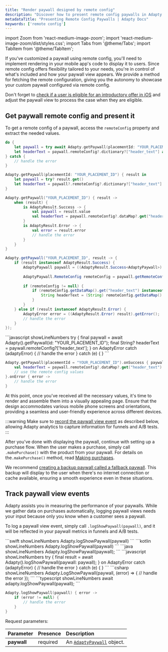 ```yaml
---
title: "Render paywall designed by remote config"
description: "Discover how to present remote config paywalls in Adapty to personalize user experience."
metadataTitle: "Presenting Remote Config Paywalls | Adapty Docs"
keywords: ['remote config']
---
```


import Zoom from 'react-medium-image-zoom';
import 'react-medium-image-zoom/dist/styles.css';
import Tabs from '@theme/Tabs';
import TabItem from '@theme/TabItem'; 

If you've customized a paywall using remote config, you'll need to implement rendering in your mobile app's code to display it to users. Since remote config offers flexibility tailored to your needs, you're in control of what's included and how your paywall view appears. We provide a method for fetching the remote configuration, giving you the autonomy to showcase your custom paywall configured via remote config.

Don't forget to [check if a user is eligible for an introductory offer in iOS](fetch-paywalls-and-products#check-intro-offer-eligibility-on-ios) and adjust the paywall view to process the case when they are eligible.

## Get paywall remote config and present it

To get a remote config of a paywall, access the `remoteConfig` property and extract the needed values.


<Tabs groupId="current-os" queryString>
<TabItem value="swift" label="Swift" default>

```swift showLineNumbers
do {
    let paywall = try await Adapty.getPaywall(placementId: "YOUR_PLACEMENT_ID")
    let headerText = paywall.remoteConfig?.dictionary?["header_text"] as? String
} catch {
    // handle the error
}
```
</TabItem>

<TabItem value="swift-callback" label="Swift-Callback" default>

```swift showLineNumbers
Adapty.getPaywall(placementId: "YOUR_PLACEMENT_ID") { result in
    let paywall = try? result.get()
    let headerText = paywall?.remoteConfig?.dictionary?["header_text"] as? String
}
```

</TabItem>

<TabItem value="kotlin" label="Kotlin" default>

```kotlin showLineNumbers
Adapty.getPaywall("YOUR_PLACEMENT_ID") { result ->
    when (result) {
        is AdaptyResult.Success -> {
            val paywall = result.value
            val headerText = paywall.remoteConfig?.dataMap?.get("header_text") as? String
        }
        is AdaptyResult.Error -> {
            val error = result.error
            // handle the error
        }
    }
}
```

</TabItem>
<TabItem value="java" label="Java" default>

```java showLineNumbers
Adapty.getPaywall("YOUR_PLACEMENT_ID", result -> {
    if (result instanceof AdaptyResult.Success) {
        AdaptyPaywall paywall = ((AdaptyResult.Success<AdaptyPaywall>) result).getValue();
        
        AdaptyPaywall.RemoteConfig remoteConfig = paywall.getRemoteConfig();
        
        if (remoteConfig != null) {
            if (remoteConfig.getDataMap().get("header_text") instanceof String) {
                String headerText = (String) remoteConfig.getDataMap().get("header_text");
            }
        }
    } else if (result instanceof AdaptyResult.Error) {
        AdaptyError error = ((AdaptyResult.Error) result).getError();
        // handle the error
    }
});
```
</TabItem>
<TabItem value="flutter" label="Flutter" default>
```javascript showLineNumbers
try {
  final paywall = await Adapty().getPaywall(id: "YOUR_PLACEMENT_ID");
  final String? headerText = paywall.remoteConfig?['header_text'];
} on AdaptyError catch (adaptyError) {
  // handle the error
} catch (e) {
}
```
</TabItem>
<TabItem value="kmp" label="Kotlin Multiplatform" default>

```kotlin showLineNumbers
Adapty.getPaywall(placementId = "YOUR_PLACEMENT_ID").onSuccess { paywall ->
    val headerText = paywall.remoteConfig?.dataMap?.get("header_text") as? String
    // use the remote config values
}.onError { error ->
    // handle the error
}
```
</TabItem>
</Tabs>

At this point, once you've received all the necessary values, it's time to render and assemble them into a visually appealing page. Ensure that the design accommodates various mobile phone screens and orientations, providing a seamless and user-friendly experience across different devices.

:::warning
Make sure to [record the paywall view event](present-remote-config-paywalls#track-paywall-view-events) as described below, allowing Adapty analytics to capture information for funnels and A/B tests.
:::

After you've done with displaying the paywall, continue with setting up a purchase flow. When the user makes a purchase, simply call `.makePurchase()` with the product from your paywall. For details on the`.makePurchase()` method, read [Making purchases](making-purchases).

We recommend [creating a backup paywall called a fallback paywall](fallback-paywalls). This backup will display to the user when there's no internet connection or cache available, ensuring a smooth experience even in these situations. 

## Track paywall view events

Adapty assists you in measuring the performance of your paywalls. While we gather data on purchases automatically, logging paywall views needs your input because only you know when a customer sees a paywall. 

To log a paywall view event, simply call `.logShowPaywall(paywall)`, and it will be reflected in your paywall metrics in funnels and A/B tests.

<Tabs groupId="current-os" queryString>
<TabItem value="swift" label="Swift" default>
```swift showLineNumbers
Adapty.logShowPaywall(paywall)
```
</TabItem>
<TabItem value="kotlin" label="Kotlin" default>
```kotlin showLineNumbers
Adapty.logShowPaywall(paywall)
```
</TabItem>
<TabItem value="java" label="Java" default>
```java showLineNumbers
Adapty.logShowPaywall(paywall);
```
</TabItem>
<TabItem value="flutter" label="Flutter" default>
```javascript showLineNumbers
try {
  final result = await Adapty().logShowPaywall(paywall: paywall);
} on AdaptyError catch (adaptyError) {
  // handle the error
} catch (e) {
}
```
</TabItem>
<TabItem value="unity" label="Unity" default>
```csharp showLineNumbers
Adapty.LogShowPaywall(paywall, (error) => {
    // handle the error
});
```
</TabItem>
<TabItem value="rn" label="React Native (TS)" default>
```typescript showLineNumbers
await adapty.logShowPaywall(paywall);
```
</TabItem>
<TabItem value="kmp" label="Kotlin Multiplatform" default>

```kotlin showLineNumbers
Adapty.logShowPaywall(paywall) { error ->
    if (error != null) {
        // handle the error
    }
}
```
</TabItem>
</Tabs>

Request parameters:

| Parameter   | Presence | Description                                                |
| :---------- | :------- | :--------------------------------------------------------- |
| **paywall** | required | An [`AdaptyPaywall`](sdk-models#adaptypaywall) object. |